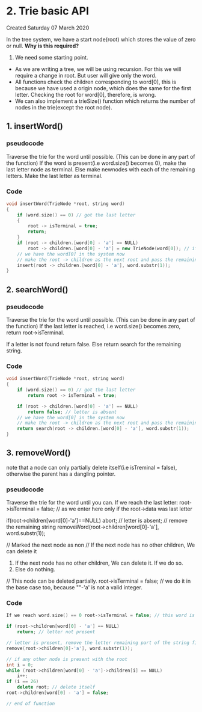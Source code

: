 # 2. Trie basic API
Created Saturday 07 March 2020

In the tree system, we have a start node(root) which stores the value of zero or null.
**Why is this required?**
1. We need some starting point.
* As we are writing a tree, we will be using recursion. For this we will require a change in root. But user will give only the word.
* All functions check the children corresponding to word[0], this is because we have used a origin node, which does the same for the first letter. Checking the root for word[0], therefore, is wrong.
* We can also implement a trieSize() function which returns the number of nodes in the trie(except the root node).

## 1. insertWord()
### pseudocode
Traverse the trie for the word until possible. (This can be done in any part of the function)
If the word is present(i.e word.size() becomes 0), make the last letter node as terminal. 
Else
make newnodes with each of the remaining letters.
Make the last letter as terminal.

### Code
```cpp
void insertWord(TrieNode *root, string word)
{
    if (word.size() == 0) // got the last letter
    {
        root -> isTerminal = true;
        return;
    }
    if (root -> children.[word[0] - 'a'] == NULL)
        root -> children.[word[0] - 'a'] = new TrieNode(word[0]); // if the word is absent
    // we have the word[0] in the system now
    // make the root -> children as the next root and pass the remaining string.
    insert(root -> children.[word[0] - 'a'], word.substr(1));
}
```

## 2. searchWord()
### pseudocode
Traverse the trie for the word until possible. (This can be done in any part of the function)
If the last letter is reached, i.e word.size() becomes zero, return root->isTerminal.

If a letter is not found return false.
Else return search for the remaining string.
### Code
```cpp
void insertWord(TrieNode *root, string word)
{
    if (word.size() == 0) // got the last letter
        return root -> isTerminal = true;

    if (root -> children.[word[0] - 'a'] == NULL)
        return false; // letter is absent
    // we have the word[0] in the system now
    // make the root -> children as the next root and pass the remaining string.
    return search(root -> children.[word[0] - 'a'], word.substr(1));
}
```

## 3. removeWord()
note that a node can only partially delete itself(i.e isTreminal = false), otherwise the parent has a dangling pointer.

### pseudocode
Traverse the trie for the  word until you can.
If we reach the last letter:
root->isTerminal = false; // as we enter here only if the root->data was last letter
		
if(root->children[word[0]-'a']==NULL)
abort; // letter is absent;
// remove the remaining string
removeWord(root->children[word[0]-'a'], word.substr(1));
	
// Marked the next node as non 
// If the next node has no other children, We can delete it

1. If the next node has no other children, We can delete it. If we do so.
2. Else do nothing.

	
// This node can be deleted partially.
root->isTerminal = false;	// we do it in the base case too, because ""-'a' is not a valid integer.
	
### Code
```cpp
If we reach word.size() == 0 root->isTerminal = false; // this word is not "present" now

if (root->children[word[0] - 'a'] == NULL)
    return; // letter not present

// letter is present, remove the letter remaining part of the string first
remove(root->children[0]-'a'], word.substr(1));

// if any other node is present with the root
int i = 0;
while (root->children[word[0] - 'a']->children[i] == NULL)
    i++;
if (i == 26)
    delete root; // delete itself
root->children[word[0] - 'a'] = false;

// end of function
```
